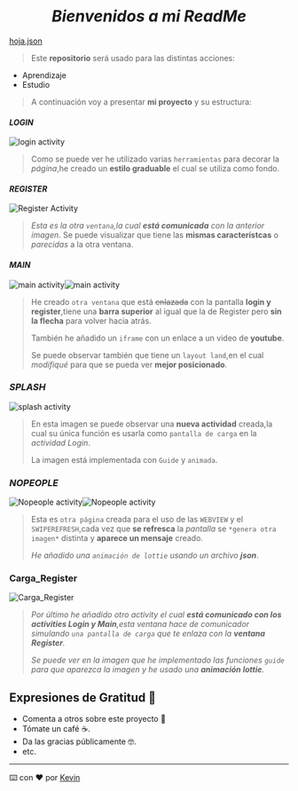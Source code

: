 *<h1 align="center">Bienvenidos a mi ReadMe</h1>*
[hoja.json](img/hoja.json)
> Este **repositorio** será usado para las distintas acciones:
* Aprendizaje
* Estudio
> A continuación voy a presentar **mi proyecto** y su estructura:
#### *LOGIN*
![login activity](img/LoginFoto.png)

>Como se puede ver he utilizado varias `herramientas` para decorar la *página*,he creado un **estilo graduable** el cual se utiliza como fondo.

#### *REGISTER*

![Register Activity](img/img.png)
>*Esta es la otra `ventana`,la cual **está comunicada** con la anterior imagen*.
> Se puede visualizar que tiene las **mismas característcas** o *parecidas* a la otra ventana.

#### *MAIN*
![main activity](img/main.png)![main activity](img/land.png)
>He creado `otra ventana`  que está ~~enlazada~~ con la pantalla **login y register**,tiene una **barra superior** al igual que la de Register pero **sin la flecha** para volver hacia atrás.
>
> También he añadido un `iframe` con un enlace a un video de **youtube**.
>
>Se puede observar también que tiene un `layout land`,en el cual *modifiqué* para que se pueda ver **mejor posicionado**.
### *SPLASH*
![splash activity](img/Splash.png)
> En esta imagen se puede observar una **nueva actividad** creada,la cual su única función es usarla como `pantalla de carga` en la *actividad Login*.
>
> La imagen está implementada con `Guide` y `animada`.
### *NOPEOPLE*
![Nopeople activity](img/Nopeople.png)![Nopeople activity](img/jsonanimation.png)

>Esta es `otra página` creada para el uso de las `WEBVIEW` y el `SWIPEREFRESH`,cada vez que **se refresca** la *pantalla* se `*genera otra imagen*` distinta y **aparece un mensaje** creado.
>
> *He añadido una `animación de lottie` usando un archivo **json***.

### Carga_Register
![Carga_Register](img/CargaRegister.png)
>*Por último he añadido otro activity el cual **está comunicado con los activities Login y Main**,esta ventana hace de comunicador simulando `una pantalla de carga` que te enlaza con la **ventana Register**.*
>
> *Se puede ver en la imagen que he implementado las funciones `guide` para que aparezca la imagen y he usado una **animación lottie**.*

<!--[![miNiceStart's github stats](https://github-readme-stats.vercel.app/api?username=Kevbast)](https://github.com/anuragaghazra/github-readme-stats)-->

## Expresiones de Gratitud 🎁
* Comenta a otros sobre este proyecto 📢
* Tómate un café ☕.
* Da las gracias públicamente 🤓.
* etc.
---
⌨️ con ❤️ por  [Kevin](https://github.com/Kevbast)
